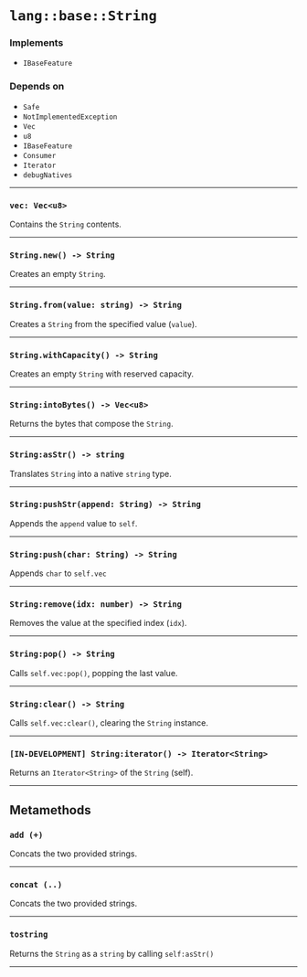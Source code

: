 # `lang::base::String`

### Implements  
-   `IBaseFeature`

### Depends on
-   `Safe`
-   `NotImplementedException`
-   `Vec`
-   `u8`
-   `IBaseFeature`
-   `Consumer`
-   `Iterator`
-   `debugNatives`

---

### `vec: Vec<u8>`
Contains the `String` contents.

---

### `String.new() -> String`
Creates an empty `String`.

---

### `String.from(value: string) -> String`
Creates a `String` from the specified value (`value`).

---

### `String.withCapacity() -> String`
Creates an empty `String` with reserved capacity.

---

### `String:intoBytes() -> Vec<u8>`
Returns the bytes that compose the `String`.

---

### `String:asStr() -> string`
Translates `String` into a native `string` type.

---

### `String:pushStr(append: String) -> String`
Appends the `append` value to `self`.

---

### `String:push(char: String) -> String`
Appends `char` to `self.vec`

---

### `String:remove(idx: number) -> String`
Removes the value at the specified index (`idx`).

---

### `String:pop() -> String`
Calls `self.vec:pop()`, popping the last value.

---

### `String:clear() -> String`
Calls `self.vec:clear()`, clearing the `String` instance.

---

### `[IN-DEVELOPMENT] String:iterator() -> Iterator<String>`
Returns an `Iterator<String>` of the `String` (self).

---

## Metamethods

### `add (+)`
Concats the two provided strings.

---

### `concat (..)`
Concats the two provided strings.

---

### `tostring`
Returns the `String` as a `string` by calling `self:asStr()`

---